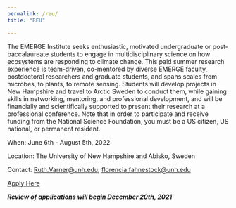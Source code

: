 ```yaml
---
permalink: /reu/
title: "REU"

---
```


The EMERGE Institute seeks enthusiastic, motivated undergraduate or post-baccalaureate students to engage in multidisciplinary science on how ecosystems are responding to climate change. This paid summer research experience is team-driven, co-mentored by diverse EMERGE faculty, postdoctoral researchers and graduate students, and spans scales from microbes, to plants, to remote sensing. Students will develop projects in New Hampshire and travel to Arctic Sweden to conduct them, while gaining skills in networking, mentoring, and professional development, and will be financially and scientifically supported to present their research at a professional conference. Note that in order to participate and receive funding from the National Science Foundation, you must be a US citizen, US national, or permanent resident.

When: June 6th - August 5th, 2022

Location: The University of New Hampshire and Abisko, Sweden

Contact: Ruth.Varner@unh.edu; florencia.fahnestock@unh.edu

<a href="https://docs.google.com/forms/d/e/1FAIpQLSdCFypZtj6wfg03iKXuKkv2d1V0y-2lV-zPFbJPCIRT1Afv6w/viewform?usp=sf_link" target="_blank" rel="noopener noreferrer">Apply Here</a>

***Review of applications will begin December 20th, 2021***
